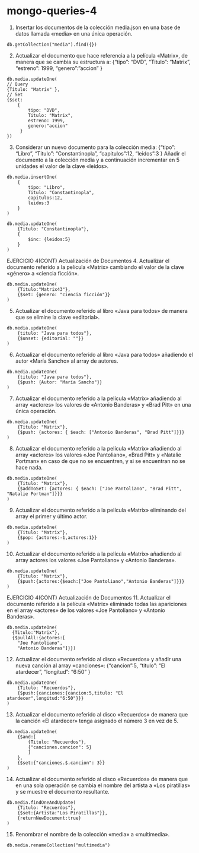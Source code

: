 # mongo-queries-4

1. Insertar los documentos de la colección media.json en una base de datos llamada «media» en una única
operación.

```
db.getCollection("media").find({})
```

2. Actualizar el documento que hace referencia a la película «Matrix», de manera que se cambia su estructura a:
{“tipo”: “DVD”,
“Titulo”: “Matrix”,
“estreno”: 1999,
“genero”:”accion”
}

```
db.media.updateOne( 
// Query
{Titulo: "Matrix" },
// Set
{$set: 
    {
        tipo: "DVD",
        Titulo: "Matrix",
        estreno: 1999,
        genero:"accion"
     }
})
```

3. Considerar un nuevo documento para la colección media:
{“tipo”: “Libro”,
“Titulo”: “Constantinopla”,
“capitulos”:12,
“leidos”:3
}
Añadir el documento a la colección media y a continuación incrementar en 5 unidades el valor de la clave
«leídos».
```
db.media.insertOne(
    {
        tipo: "Libro",
        Titulo: "Constantinopla",
        capitulos:12,
        leidos:3
    }
)

db.media.updateOne(
    {Titulo: "Constantinopla"},
    {
        $inc: {leidos:5}
    }
)
```

EJERCICIO 4(CONT)
Actualización de Documentos
4. Actualizar el documento referido a la película «Matrix» cambiando el valor de la clave «género» a «ciencia
ficción».

```
db.media.updateOne(
    {Titulo:"Matrix43"},
    {$set: {genero: "ciencia ficción"}}
)
```

5. Actualizar el documento referido al libro «Java para todos» de manera que se elimine la clave «editorial».

```
db.media.updateOne(
    {titulo: "Java para todos"},
    {$unset: {editorial: ""}}
)
```

6. Actualizar el documento referido al libro «Java para todos» añadiendo el autor «María Sancho» al array de
autores.

```
db.media.updateOne(
    {titulo: "Java para todos"},
    {$push: {Autor: "María Sancho"}}
)
```

7. Actualizar el documento referido a la película «Matrix» añadiendo al array «actores» los valores de
«Antonio Banderas» y «Brad Pitt» en una única operación.

```
db.media.updateOne(
    {Titulo: "Matrix"},
    {$push: {actores: { $each: ["Antonio Banderas", "Brad Pitt"]}}}
)
```

8. Actualizar el documento referido a la película «Matrix» añadiendo al array «actores» los valores «Joe
Pantoliano», «Brad Pitt» y «Natalie Portman» en caso de que no se encuentren, y si se encuentran no se
hace nada.

```
db.media.updateOne(
    {Titulo: "Matrix"},
    {$addToSet: {actores: { $each: ["Joe Pantoliano", "Brad Pitt", "Natalie Portman"]}}}
)
```

9. Actualizar el documento referido a la película «Matrix» eliminando del array el primer y último actor.

```
db.media.updateOne(
    {Titulo: "Matrix"},
    {$pop: {actores:-1,actores:1}}
)
```

10. Actualizar el documento referido a la película «Matrix» añadiendo al array actores los valores «Joe
Pantoliano» y «Antonio Banderas».

```
db.media.updateOne(
    {Titulo: "Matrix"},
    {$push:{actores:{$each:["Joe Pantoliano","Antonio Banderas"]}}}
)
```

EJERCICIO 4(CONT)
Actualización de Documentos
11. Actualizar el documento referido a la película «Matrix» eliminado todas las apariciones en el array
«actores» de los valores «Joe Pantoliano» y «Antonio Banderas».

```
db.media.updateOne(
  {Titulo:"Matrix"},
  {$pullAll:{actores:[
    "Joe Pantoliano",
    "Antonio Banderas"]}})
```

12. Actualizar el documento referido al disco «Recuerdos» y añadir una nueva canción al array «canciones»:
{“cancion”:5,
“titulo”: “El atardecer”,
“longitud”: “6:50”
}

```
db.media.updateOne(
    {Titulo: "Recuerdos"},
    {$push:{canciones:{cancion:5,titulo: "El atardecer",longitud:"6:50"}}}
)
```

13. Actualizar el documento referido al disco «Recuerdos» de manera que la canción «El atardecer» tenga
asignado el número 3 en vez de 5.

```
db.media.updateOne(
    {$and:[
        {Titulo: "Recuerdos"},
        {"canciones.cancion": 5}
        ]
    },
    {$set:{"canciones.$.cancion": 3}}
)
```

14. Actualizar el documento referido al disco «Recuerdos» de manera que en una sola operación se cambia el
nombre del artista a «Los piratillas» y se muestre el documento resultante.

```
db.media.findOneAndUpdate(
    {Titulo: "Recuerdos"},
    {$set:{Artista:"Los Piratillas"}},
    {returnNewDocument:true}
)
```

15. Renombrar el nombre de la colección «media» a «multimedia».

```
db.media.renameCollection("multimedia")
```

